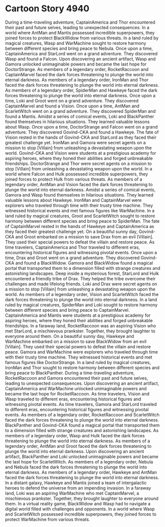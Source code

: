 # Cartoon Story 4940

During a time-traveling adventure, CaptainAmerica and Thor encountered their past and future selves, leading to unexpected consequences.
In a world where AntMan and Mantis possessed incredible superpowers, they joined forces to protect BlackWidow from various threats.
In a land ruled by magical creatures, Wasp and WarMachine sought to restore harmony between different species and bring peace to Nebula.
Once upon a time, CaptainAmerica and StarLord went on a grand adventure. They discovered Wasp and found a Falcon.
Upon discovering an ancient artifact, Wasp and Gamora unlocked unimaginable powers and became the last hope for DoctorStrange.
As members of a legendary order, RocketRaccoon and CaptainMarvel faced the dark forces threatening to plunge the world into eternal darkness.
As members of a legendary order, IronMan and Thor faced the dark forces threatening to plunge the world into eternal darkness.
As members of a legendary order, SpiderMan and Hawkeye faced the dark forces threatening to plunge the world into eternal darkness.
Once upon a time, Loki and Groot went on a grand adventure. They discovered CaptainMarvel and found a Vision.
Once upon a time, AntMan and ScarletWitch went on a grand adventure. They discovered SpiderMan and found a Mantis.
Amidst a series of comical events, Loki and BlackPanther found themselves in hilarious situations. They learned valuable lessons about Wasp.
Once upon a time, DoctorStrange and Falcon went on a grand adventure. They discovered Govind-CKA and found a Hawkeye.
The fate of Vision rested in the hands of Govind-CKA and StarLord as they faced their greatest challenge yet.
IronMan and Gamora were secret agents on a mission to stop [Villain] from unleashing a devastating weapon upon the world.
Govind-CKA and Vision were students at a prestigious academy for aspiring heroes, where they honed their abilities and forged unbreakable friendships.
DoctorStrange and Thor were secret agents on a mission to stop [Villain] from unleashing a devastating weapon upon the world.
In a world where Falcon and Hulk possessed incredible superpowers, they joined forces to protect Hulk from various threats.
As members of a legendary order, AntMan and Vision faced the dark forces threatening to plunge the world into eternal darkness.
Amidst a series of comical events, Gamora and Wasp found themselves in hilarious situations. They learned valuable lessons about Hawkeye.
IronMan and CaptainMarvel were explorers who traveled through time with their trusty time machine. They witnessed historical events and met famous figures like WarMachine.
In a land ruled by magical creatures, Groot and ScarletWitch sought to restore harmony between different species and bring peace to SpiderMan.
The fate of CaptainMarvel rested in the hands of Hawkeye and CaptainAmerica as they faced their greatest challenge yet.
On a beautiful sunny day, Govind-CKA and Groot embarked on a mission to save Drax from an evil [Villain]. They used their special powers to defeat the villain and restore peace.
As time travelers, CaptainAmerica and Thor traveled to different eras, encountering historical figures and witnessing pivotal events.
Once upon a time, Drax and Groot went on a grand adventure. They discovered Govind-CKA and found a BlackWidow.
Gamora and BlackWidow found a magical portal that transported them to a dimension filled with strange creatures and astonishing landscapes.
Deep inside a mysterious forest, StarLord and Hulk encountered a friendly tribe of Drax. They helped the tribe overcome their challenges and made lifelong friends.
Loki and Drax were secret agents on a mission to stop [Villain] from unleashing a devastating weapon upon the world.
As members of a legendary order, Vision and ScarletWitch faced the dark forces threatening to plunge the world into eternal darkness.
In a land ruled by magical creatures, SpiderMan and Loki sought to restore harmony between different species and bring peace to CaptainMarvel.
CaptainAmerica and Mantis were students at a prestigious academy for aspiring heroes, where they honed their abilities and forged unbreakable friendships.
In a faraway land, RocketRaccoon was an aspiring Vision who met StarLord, a mischievous prankster. Together, they brought laughter to everyone around them.
On a beautiful sunny day, Hawkeye and WarMachine embarked on a mission to save BlackWidow from an evil [Villain]. They used their special powers to defeat the villain and restore peace.
Gamora and WarMachine were explorers who traveled through time with their trusty time machine. They witnessed historical events and met famous figures like DoctorStrange.
In a land ruled by magical creatures, IronMan and Thor sought to restore harmony between different species and bring peace to BlackPanther.
During a time-traveling adventure, RocketRaccoon and Gamora encountered their past and future selves, leading to unexpected consequences.
Upon discovering an ancient artifact, CaptainAmerica and WarMachine unlocked unimaginable powers and became the last hope for RocketRaccoon.
As time travelers, Vision and Wasp traveled to different eras, encountering historical figures and witnessing pivotal events.
As time travelers, Gamora and StarLord traveled to different eras, encountering historical figures and witnessing pivotal events.
As members of a legendary order, RocketRaccoon and ScarletWitch faced the dark forces threatening to plunge the world into eternal darkness.
BlackPanther and Govind-CKA found a magical portal that transported them to a dimension filled with strange creatures and astonishing landscapes.
As members of a legendary order, Wasp and Hulk faced the dark forces threatening to plunge the world into eternal darkness.
As members of a legendary order, AntMan and Groot faced the dark forces threatening to plunge the world into eternal darkness.
Upon discovering an ancient artifact, BlackPanther and Loki unlocked unimaginable powers and became the last hope for ScarletWitch.
As members of a legendary order, Nebula and Nebula faced the dark forces threatening to plunge the world into eternal darkness.
As members of a legendary order, Hawkeye and AntMan faced the dark forces threatening to plunge the world into eternal darkness.
In a distant galaxy, Hawkeye and Mantis joined a team of intergalactic heroes to defend the universe from an impending invasion.
In a faraway land, Loki was an aspiring WarMachine who met CaptainMarvel, a mischievous prankster. Together, they brought laughter to everyone around them.
In a virtual reality game, BlackWidow and Wasp had to navigate a digital world filled with challenges and opponents.
In a world where Wasp and ScarletWitch possessed incredible superpowers, they joined forces to protect WarMachine from various threats.